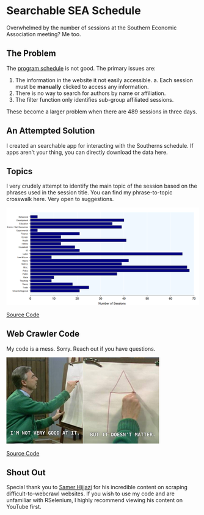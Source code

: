 # Searchable SEA Schedule

Overwhelmed by the number of sessions at the Southern Economic Association meeting? Me too.

## The Problem

The [program schedule](https://www.southerneconomic.org/event/7662b305-ad92-474d-8f2c-bce1240b9858/websitePage:efc0c532-2b5f-4374-b1ab-4fae7867ce0b) is not good. The primary issues are:

1. The information in the website it not easily accessible.
    a. Each session must be **manually** clicked to access any information.
2. There is no way to search for authors by name or affiliation.
3. The filter function only identifies sub-group affiliated sessions.

These become a larger problem when there are 489 sessions in three days.

## An Attempted Solution

I created an searchable app for interacting with the Southerns schedule. If apps aren't your thing, you can directly download the data here.

## Topics

I very crudely attempt to identify the main topic of the session based on the phrases used in the session title. You can find my phrase-to-topic crosswalk here. Very open to suggestions.

<a><img src="barplot.png"></a>

[Source Code](https://github.com/joshmartinecon/sports-on-tv/blob/main/nba.R)

## Web Crawler Code

My code is a mess. Sorry. Reach out if you have questions.

<a><img src="my coding.jpg" width="400"></a>

[Source Code](https://github.com/joshmartinecon/sports-on-tv/blob/main/nba.R)

## Shout Out

Special thank you to [Samer Hijjazi](https://www.youtube.com/@SamerHijjazi) for his incredible content on scraping difficult-to-webcrawl websites. If you wish to use my code and are unfamiliar with RSelenium, I highly recommend viewing his content on YouTube first.
